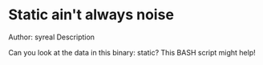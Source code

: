 # Static ain't always noise

Author: syreal
Description

Can you look at the data in this binary: static? This BASH script might help!